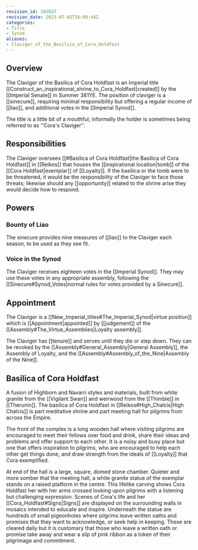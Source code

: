 ```yaml
---
revision_id: 102837
revision_date: 2023-07-02T16:09:44Z
categories:
- Title
- Synod
aliases:
- Claviger_of_the_Basilica_of_Cora_Holdfast
---
```



## Overview
The Claviger of the Basilica of Cora Holdfast is an Imperial title [[Construct_an_inspirational_shrine_to_Cora_Holdfast|created]] by the [[Imperial Senate]] in Summer 381YE. The position of claviger is a [[sinecure]], requiring minimal responsibility but offering a regular income of [[liao]], and additional votes in the [[Imperial Synod]].

The title is a little bit of a mouthful; informally the holder is sometimes being referred to as ''Cora's Claviger''.

## Responsibilities
The Claviger oversees [[#Basilica of Cora Holdfast|the Basilica of Cora Holdfast]] in [[Reikos]] that houses the [[inspirational location|tomb]] of the [[Cora Holdfast|exemplar]] of [[Loyalty]]. If the basilica or the tomb were to be threatened, it would be the responsibility of the Claviger to face those threats; likewise should any [[opportunity]] related to the shrine arise they would decide how to respond.

## Powers
### Bounty of Liao
The sinecure provides nine measures of [[liao]] to the Claviger each season, to be used as they see fit.
### Voice in the Synod
The Claviger receives eighteen votes in the [[Imperial Synod]]. They may use these votes in any appropriate assembly, following the [[Sinecure#Synod_Votes|normal rules for votes provided by a Sinecure]].
## Appointment
The Claviger is a [[New_Imperial_titles#The_Imperial_Synod|virtue position]] which is [[Appointment|appointed]] by [[judgement]] of the [[Assembly#The_Virtue_Assemblies|Loyalty assembly]]. 

The Claviger has [[tenure]] and serves until they die or step down. They can be revoked by the [[Assembly#General_Assembly|General Assembly]], the Assembly of Loyalty, and the [[Assembly#Assembly_of_the_Nine|Assembly of the Nine]].

## Basilica of Cora Holdfast

A fusion of Highborn and Navarri styles and materials, built from white granite from the [[Vigilant Swan]] and weirwood from the [[Thimble]] in [[Therunin]]. The basilica of Cora Holdfast in [[Reikos#High_Chalcis|High Chalcis]] is part meditative shrine and part meeting hall for pilgrims from across the Empire.

The front of the complex is a long wooden hall where visiting pilgrims are encouraged to meet their fellows over food and drink, share their ideas and problems and offer support to each other. It is a noisy and busy place but one that offers inspiration to pilgrims, who are encouraged to help each other get things done, and draw strength from the ideals of [[Loyalty]] that Cora exemplified.

At end of the hall is a large, square, domed stone chamber. Quieter and more somber that the meeting hall, a white granite statue of the exemplar stands on a raised platform in the centre. This lifelike carving shows Cora Holdfast her with her arms crossed looking upon pilgrims with a listening but challenging expression. Scenes of Cora's life and her [[Cora_Holdfast#Signs|Signs]] are displayed on the surrounding walls in mosaics intended to educate and inspire. Underneath the statue are hundreds of small pigeonholes where pilgrims leave written oaths and promises that they want to acknowledge, or seek help in keeping. These are cleared daily but it is customary that those who leave a written oath or promise take away and wear a slip of pink ribbon as a token of their pilgrimage and commitment.
